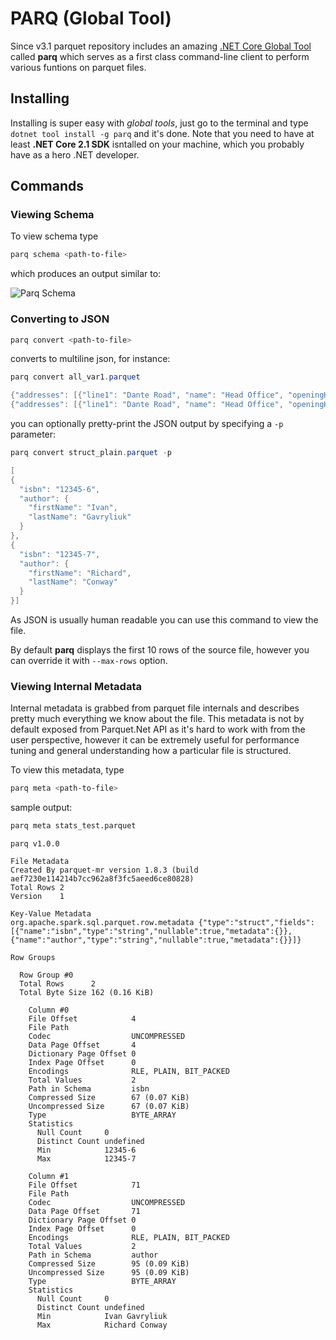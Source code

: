 # PARQ (Global Tool)

Since v3.1 parquet repository includes an amazing [.NET Core Global Tool](https://docs.microsoft.com/en-us/dotnet/core/tools/global-tools) called **parq** which serves as a first class command-line client to perform various funtions on parquet files.

## Installing

Installing is super easy with *global tools*, just go to the terminal and type `dotnet tool install -g parq` and it's done. Note that you need to have at least **.NET Core 2.1 SDK** isntalled on your machine, which you probably have as a hero .NET developer.

## Commands

### Viewing Schema

To view schema type

```powershell
parq schema <path-to-file>
````

which produces an output similar to:

![Parq Schema](img/parq-schema.png)

### Converting to JSON

```powershell
parq convert <path-to-file>
```

converts to multiline json, for instance:


```powershell
parq convert all_var1.parquet

{"addresses": [{"line1": "Dante Road", "name": "Head Office", "openingHours": [9, 10, 11, 12, 13, 14, 15, 16, 17, 18], "postcode": "SE11"}, {"line1": "Somewhere Else", "name": "Small Office", "openingHours": [6, 7, 19, 20, 21, 22, 23], "postcode": "TN19"}], "cities": ["London", "Derby"], "comment": "this file contains all the permunations for nested structures and arrays to test Parquet parser", "id": 1, "location": {"latitude": 51.2, "longitude": 66.3}, "price": {"lunch": {"max": 2, "min": 1}}}
{"addresses": [{"line1": "Dante Road", "name": "Head Office", "openingHours": [9, 10, 11, 12, 13, 14, 15, 16, 17, 18], "postcode": "SE11"}, {"line1": "Somewhere Else", "name": "Small Office", "openingHours": [6, 7, 19, 20, 21, 22, 23], "postcode": "TN19"}], "cities": ["London", "Derby"], "comment": "this file contains all the permunations for nested structures and arrays to test Parquet parser", "id": 1, "location": {"latitude": 51.2, "longitude": 66.3}, "price": {"lunch": {"max": 2, "min": 1}}}
```

you can optionally pretty-print the JSON output by specifying a `-p` parameter:

```powershell
parq convert struct_plain.parquet -p

[
{
  "isbn": "12345-6",
  "author": {
    "firstName": "Ivan",
    "lastName": "Gavryliuk"
  }
},
{
  "isbn": "12345-7",
  "author": {
    "firstName": "Richard",
    "lastName": "Conway"
  }
}]
```

As JSON is usually human readable you can use this command to view the file.

By default **parq** displays the first 10 rows of the source file, however you can override it with `--max-rows` option.

### Viewing Internal Metadata

Internal metadata is grabbed from parquet file internals and describes pretty much everything we know about the file. This metadata is not by default exposed from Parquet.Net API as it's hard to work with from the user perspective, however it can be extremely useful for performance tuning and general understanding how a particular file is structured.

To view this metadata, type

```powershell
parq meta <path-to-file>
````

sample output:

```bash
parq meta stats_test.parquet
```

```
parq v1.0.0

File Metadata
Created By parquet-mr version 1.8.3 (build aef7230e114214b7cc962a8f3fc5aeed6ce80828)
Total Rows 2
Version    1

Key-Value Metadata
org.apache.spark.sql.parquet.row.metadata {"type":"struct","fields":[{"name":"isbn","type":"string","nullable":true,"metadata":{}},{"name":"author","type":"string","nullable":true,"metadata":{}}]}

Row Groups

  Row Group #0
  Total Rows      2
  Total Byte Size 162 (0.16 KiB)

    Column #0
    File Offset            4
    File Path
    Codec                  UNCOMPRESSED
    Data Page Offset       4
    Dictionary Page Offset 0
    Index Page Offset      0
    Encodings              RLE, PLAIN, BIT_PACKED
    Total Values           2
    Path in Schema         isbn
    Compressed Size        67 (0.07 KiB)
    Uncompressed Size      67 (0.07 KiB)
    Type                   BYTE_ARRAY
    Statistics
      Null Count     0
      Distinct Count undefined
      Min            12345-6
      Max            12345-7

    Column #1
    File Offset            71
    File Path
    Codec                  UNCOMPRESSED
    Data Page Offset       71
    Dictionary Page Offset 0
    Index Page Offset      0
    Encodings              RLE, PLAIN, BIT_PACKED
    Total Values           2
    Path in Schema         author
    Compressed Size        95 (0.09 KiB)
    Uncompressed Size      95 (0.09 KiB)
    Type                   BYTE_ARRAY
    Statistics
      Null Count     0
      Distinct Count undefined
      Min            Ivan Gavryliuk
      Max            Richard Conway

```